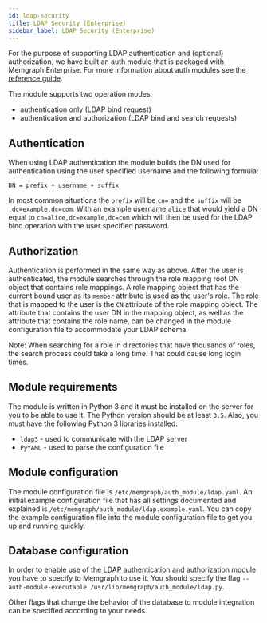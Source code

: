 ```yaml
---
id: ldap-security
title: LDAP Security (Enterprise)
sidebar_label: LDAP Security (Enterprise)
---
```


For the purpose of supporting LDAP authentication and (optional)
authorization, we have built an auth module that is packaged with Memgraph
Enterprise. For more information about auth modules see the
[reference guide](../reference-guide/auth-module.md).

The module supports two operation modes:
- authentication only (LDAP bind request)
- authentication and authorization (LDAP bind and search requests)

## Authentication

When using LDAP authentication the module builds the DN used for authentication
using the user specified username and the following formula:
```plaintext
DN = prefix + username + suffix
```
In most common situations the `prefix` will be `cn=` and the `suffix` will be
`,dc=example,dc=com`. With an example username `alice` that would yield a DN
equal to `cn=alice,dc=example,dc=com` which will then be used for the LDAP bind
operation with the user specified password.

## Authorization

Authentication is performed in the same way as above. After the user is
authenticated, the module searches through the role mapping root DN object that
contains role mappings. A role mapping object that has the current bound user
as its `member` attribute is used as the user's role. The role that is mapped
to the user is the `CN` attribute of the role mapping object.  The attribute
that contains the user DN in the mapping object, as well as the attribute that
contains the role name, can be changed in the module configuration file to
accommodate your LDAP schema.

Note: When searching for a role in directories that have thousands of roles,
the search process could take a long time. That could cause long login times.

## Module requirements

The module is written in Python 3 and it must be installed on the server for
you to be able to use it. The Python version should be at least `3.5`.  Also,
you must have the following Python 3 libraries installed:
 - `ldap3` - used to communicate with the LDAP server
 - `PyYAML` - used to parse the configuration file

## Module configuration

The module configuration file is `/etc/memgraph/auth_module/ldap.yaml`.  An
initial example configuration file that has all settings documented and
explained is `/etc/memgraph/auth_module/ldap.example.yaml`. You can copy the
example configuration file into the module configuration file to get you up and
running quickly.

## Database configuration

In order to enable use of the LDAP authentication and authorization module you
have to specify to Memgraph to use it. You should specify the flag
`--auth-module-executable /usr/lib/memgraph/auth_module/ldap.py`.

Other flags that change the behavior of the database to module integration
can be specified according to your needs.
